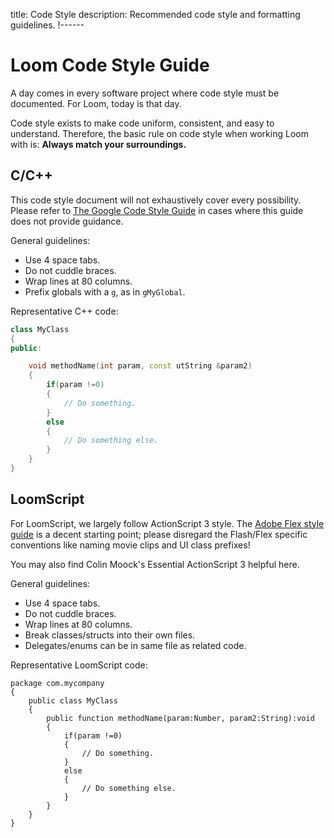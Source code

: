 title: Code Style
description: Recommended code style and formatting guidelines.
!------

# Loom Code Style Guide

A day comes in every software project where code style must be documented. For Loom, today is that day.

Code style exists to make code uniform, consistent, and easy to understand. Therefore, the basic rule on code style when working Loom with is: **Always match your surroundings.**

## C/C++

This code style document will not exhaustively cover every possibility. Please refer to [The Google Code Style Guide](http://google-styleguide.googlecode.com/svn/trunk/cppguide.xml) in cases where this guide does not provide guidance.

General guidelines:
   
   * Use 4 space tabs. 
   * Do not cuddle braces. 
   * Wrap lines at 80 columns.
   * Prefix globals with a `g`, as in `gMyGlobal`.

Representative C++ code:

~~~cpp
class MyClass
{
public:

    void methodName(int param, const utString &param2)
    {
        if(param !=0)
        {
            // Do something.
        }
        else
        {
            // Do something else.
        }
    }
}
~~~

## LoomScript

For LoomScript, we largely follow ActionScript 3 style. The [Adobe Flex style guide](http://sourceforge.net/adobe/flexsdk/wiki/Coding%20Conventions/) is a decent starting point; please disregard the Flash/Flex specific conventions like naming movie clips and UI class prefixes!

You may also find Colin Moock's Essential ActionScript 3 helpful here.

General guidelines:

   * Use 4 space tabs. 
   * Do not cuddle braces. 
   * Wrap lines at 80 columns.
   * Break classes/structs into their own files. 
   * Delegates/enums can be in same file as related code.

Representative LoomScript code:

~~~as3
package com.mycompany 
{
    public class MyClass
    {
        public function methodName(param:Number, param2:String):void
        {
            if(param !=0)
            {
                // Do something.
            }
            else
            {
                // Do something else.
            }
        }
    }   
}
~~~